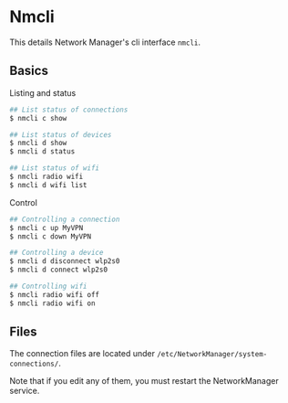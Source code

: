 # Nmcli

This details Network Manager's cli interface `nmcli`.

## Basics

Listing and status

```sh
## List status of connections
$ nmcli c show

## List status of devices
$ nmcli d show
$ nmcli d status

## List status of wifi
$ nmcli radio wifi
$ nmcli d wifi list
```

Control

```sh
## Controlling a connection
$ nmcli c up MyVPN
$ nmcli c down MyVPN

## Controlling a device
$ nmcli d disconnect wlp2s0
$ nmcli d connect wlp2s0

## Controlling wifi
$ nmcli radio wifi off
$ nmcli radio wifi on
```

## Files

The connection files are located under `/etc/NetworkManager/system-connections/`.

Note that if you edit any of them, you must restart the NetworkManager service.



